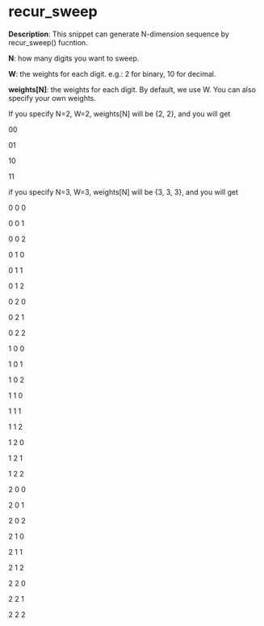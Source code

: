 # recur_sweep
**Description**: This snippet can generate N-dimension sequence by recur_sweep()
               fucntion.
               
**N**: how many digits you want to sweep.

**W**: the weights for each digit. e.g.: 2 for binary, 10 for decimal.

**weights[N]**: the weights for each digit. By default, we use W.
            You can also specify your own weights.

If you specify N=2, W=2, weights[N] will be {2, 2}, and you will get

00

01

10

11


if you specify N=3, W=3, weights[N] will be {3, 3, 3}, and you will get

0 0 0 

0 0 1 

0 0 2 

0 1 0 

0 1 1 

0 1 2 

0 2 0 

0 2 1 

0 2 2 

1 0 0 

1 0 1 

1 0 2 

1 1 0 

1 1 1 

1 1 2 

1 2 0 

1 2 1 

1 2 2 

2 0 0 

2 0 1 

2 0 2 

2 1 0 

2 1 1 

2 1 2 

2 2 0 

2 2 1 

2 2 2 

